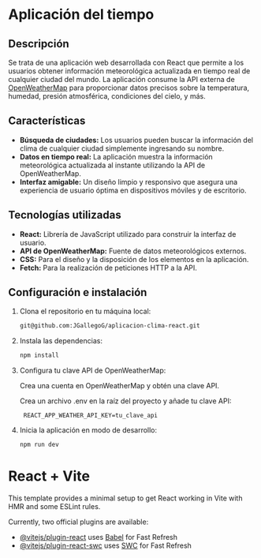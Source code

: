 

# Aplicación del tiempo

## Descripción

 Se trata de una aplicación web desarrollada con React que permite a los usuarios obtener información meteorológica actualizada en tiempo real de cualquier ciudad del mundo. La aplicación consume la API externa de [OpenWeatherMap](https://home.openweathermap.org) para proporcionar datos precisos sobre la temperatura, humedad, presión atmosférica, condiciones del cielo, y más.

## Características

- **Búsqueda de ciudades:** Los usuarios pueden buscar la información del clima de cualquier ciudad simplemente ingresando su nombre.
- **Datos en tiempo real:** La aplicación muestra la información meteorológica actualizada al instante utilizando la API de OpenWeatherMap.
- **Interfaz amigable:** Un diseño limpio y responsivo que asegura una experiencia de usuario óptima en dispositivos móviles y de escritorio.

## Tecnologías utilizadas

- **React:** Librería de JavaScript utilizado para construir la interfaz de usuario.
- **API de OpenWeatherMap:** Fuente de datos meteorológicos externos.
- **CSS:** Para el diseño y la disposición de los elementos en la aplicación.
- **Fetch:** Para la realización de peticiones HTTP a la API.

## Configuración e instalación

1. Clona el repositorio en tu máquina local:

   ```bash
   git@github.com:JGallegoG/aplicacion-clima-react.git

2. Instala las dependencias:
    ```bash
    npm install


3. Configura tu clave API de OpenWeatherMap:

    Crea una cuenta en OpenWeatherMap y obtén una clave API.

    Crea un archivo .env en la raíz del proyecto y añade tu clave API:

        REACT_APP_WEATHER_API_KEY=tu_clave_api


4. Inicia la aplicación en modo de desarrollo:
    ```bash
    npm run dev

# React + Vite

This template provides a minimal setup to get React working in Vite with HMR and some ESLint rules.

Currently, two official plugins are available:

- [@vitejs/plugin-react](https://github.com/vitejs/vite-plugin-react/blob/main/packages/plugin-react/README.md) uses [Babel](https://babeljs.io/) for Fast Refresh
- [@vitejs/plugin-react-swc](https://github.com/vitejs/vite-plugin-react-swc) uses [SWC](https://swc.rs/) for Fast Refresh

